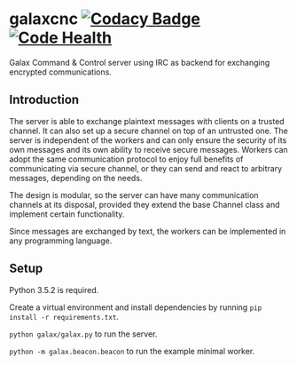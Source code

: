 # galaxcnc [![Codacy Badge](https://api.codacy.com/project/badge/Grade/eb41c355b7ba4fb880fc56dcf0ee8699)](https://www.codacy.com/app/nukeop/galaxcnc?utm_source=github.com&amp;utm_medium=referral&amp;utm_content=nukeop/galaxcnc&amp;utm_campaign=Badge_Grade) [![Code Health](https://landscape.io/github/nukeop/galaxcnc/master/landscape.svg?style=flat)](https://landscape.io/github/nukeop/galaxcnc/master)
Galax Command &amp; Control server using IRC as backend for exchanging encrypted communications.

## Introduction

The server is able to exchange plaintext messages with clients on a trusted channel. It can also set up a secure channel on top of an untrusted one. The server is independent of the workers and can only ensure the security of its own messages and its own ability to receive secure messages. Workers can adopt the same communication protocol to enjoy full benefits of communicating via secure channel, or they can send and react to arbitrary messages, depending on the needs.

The design is modular, so the server can have many communication channels at its disposal, provided they extend the base Channel class and implement certain functionality.

Since messages are exchanged by text, the workers can be implemented in any programming language.

## Setup

Python 3.5.2 is required.

Create a virtual environment and install dependencies by running `pip install -r requirements.txt`.

`python galax/galax.py` to run the server.

`python -m galax.beacon.beacon` to run the example minimal worker.
